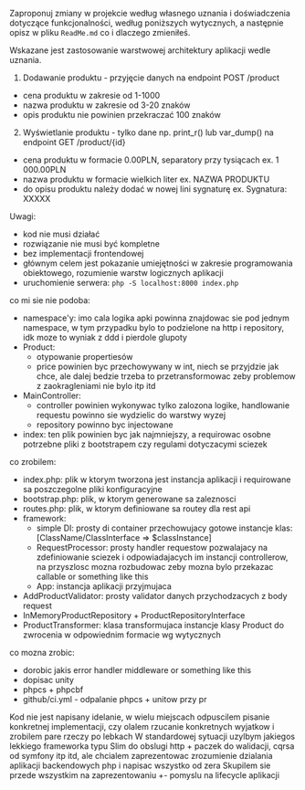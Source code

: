 
Zaproponuj zmiany w projekcie według własnego uznania i doświadczenia dotyczące funkcjonalności,
według poniższych wytycznych, a następnie opisz w pliku `ReadMe.md` co i dlaczego zmieniłeś.

Wskazane jest zastosowanie warstwowej architektury aplikacji wedle uznania.

1. Dodawanie produktu - przyjęcie danych na endpoint POST /product

- cena produktu w zakresie od 1-1000
- nazwa produktu w zakresie od 3-20 znaków
- opis produktu nie powinien przekraczać 100 znaków

2. Wyświetlanie produktu - tylko dane np. print_r() lub var_dump() na endpoint GET /product/{id}

- cena produktu w formacie 0.00PLN, separatory przy tysiącach ex. 1 000.00PLN
- nazwa produktu w formacie wielkich liter ex. NAZWA PRODUKTU
- do opisu produktu należy dodać w nowej lini sygnaturę ex. Sygnatura: XXXXX

Uwagi:

- kod nie musi działać
- rozwiązanie nie musi być kompletne
- bez implementacji frontendowej
- głównym celem jest pokazanie umiejętności w zakresie programowania obiektowego, rozumienie warstw logicznych aplikacji
- uruchomienie serwera: `php -S localhost:8000 index.php`


co mi sie nie podoba:
- namespace'y: imo cala logika apki powinna znajdowac sie pod jednym namespace, w tym przypadku bylo to podzielone na http i repository, idk moze to wyniak z ddd i pierdole glupoty
- Product: 
  - otypowanie propertiesów
  - price powinien byc przechowywany w int, niech se przyjdzie jak chce, ale dalej bedzie trzeba to przetransformowac zeby problemow z zaokragleniami nie bylo itp itd
- MainController: 
  - controller powinien wykonywac tylko zalozona logike, handlowanie requestu powinno sie wydzielic do warstwy wyzej
  - repository powinno byc injectowane
- index: ten plik powinien byc jak najmniejszy, a requirowac osobne potrzebne pliki z bootstrapem czy regulami dotyczacymi sciezek


co zrobilem:
- index.php: plik w ktorym tworzona jest instancja aplikacji i requirowane sa poszczegolne pliki konfiguracyjne
- bootstrap.php: plik, w ktorym generowane sa zaleznosci
- routes.php: plik, w ktorym definiowane sa routey dla rest api
- framework:
  - simple DI: prosty di container przechowujacy gotowe instancje klas: [ClassName/ClassInterface => $classInstance]
  - RequestProcessor: prosty handler requestow pozwalajacy na zdefiniowanie sciezek i odpowiadajacych im instancji controllerow, na przyszlosc mozna rozbudowac zeby mozna bylo przekazac callable or something like this
  - App: instancja aplikacji przyjmujaca 
- AddProductValidator: prosty validator danych przychodzacych z body request
- InMemoryProductRepository + ProductRepositoryInterface
- ProductTransformer: klasa transformujaca instancje klasy Product do zwrocenia w odpowiednim formacie wg wytycznych

co mozna zrobic:
- dorobic jakis error handler middleware or something like this
- dopisac unity
- phpcs + phpcbf
- github/ci.yml - odpalanie phpcs + unitow przy pr

Kod nie jest napisany idelanie, w wielu miejscach odpuscilem pisanie konkretnej implementacji, czy olalem rzucanie konkretnych wyjatkow i zrobilem pare rzeczy po lebkach
W standardowej sytuacji uzylbym jakiegos lekkiego frameworka typu Slim do obslugi http + paczek do walidacji, cqrsa od symfony itp itd, ale chcialem zaprezentowac zrozumienie dzialania aplikacji backendowych php i napisac wszystko od zera 
Skupilem sie przede wszystkim na zaprezentowaniu +- pomyslu na lifecycle aplikacji  